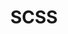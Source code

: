 ---
type: language
cloudinary_convert: false
published: published
slug: scss
title: SCSS
start: January 01, 2000
---